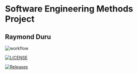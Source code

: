 # Software Engineering Methods Project
## Raymond Duru 
![workflow](https://github.com/rayduruguru/sem/actions/workflows/main.yml/badge.svg)

[![LICENSE](https://img.shields.io/github/license/rayduruguru/sem.svg?style=flat-square)](https://github.com/rayduruguru/sem/blob/master/LICENSE)

[![Releases](https://img.shields.io/github/release/rayduruguru/sem/all.svg?style=flat-square)](https://github.com/rayduruguru/sem/releases)